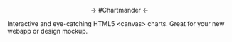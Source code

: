 <p align="center">
	-> #Chartmander <-
</p>



Interactive and eye-catching HTML5 &lt;canvas> charts. Great for your new webapp or design mockup.
